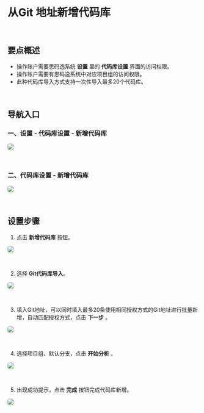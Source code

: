 # 从Git 地址新增代码库

<br>

## 要点概述
- 操作账户需要思码逸系统 **设置** 里的 **代码库设置** 界面的访问权限。
- 操作账户需要有思码逸系统中对应项目组的访问权限。
- 此种代码库导入方式支持一次性导入最多20个代码库。

<br>

## 导航入口

### 一、设置 - 代码库设置 - 新增代码库
<img style="border-radius: 0.3125em;
    box-shadow: 0 2px 4px 0 rgba(34,36,38,.12),0 2px 10px 0 rgba(34,36,38,.08);" src="https://release-note.oss-cn-hongkong.aliyuncs.com/img/New_Repository_1.png" />

<br>

### 二、代码库设置 - 新增代码库
<img style="border-radius: 0.3125em;
    box-shadow: 0 2px 4px 0 rgba(34,36,38,.12),0 2px 10px 0 rgba(34,36,38,.08);" src="https://release-note.oss-cn-hongkong.aliyuncs.com/img/New_Repository_2.png" />

<br>

## 设置步骤

1. 点击 **新增代码库** 按钮。

<img style="border-radius: 0.3125em;
    box-shadow: 0 2px 4px 0 rgba(34,36,38,.12),0 2px 10px 0 rgba(34,36,38,.08);" src="https://release-note.oss-cn-hongkong.aliyuncs.com/img/New_Repository_Button.png" />

<br>

2. 选择 **Git代码库导入**。

<img style="border-radius: 0.3125em;
    box-shadow: 0 2px 4px 0 rgba(34,36,38,.12),0 2px 10px 0 rgba(34,36,38,.08);" src="https://release-note.oss-cn-hongkong.aliyuncs.com/img/Git_New.png" />

<br>

3. 填入Git地址，可以同时填入最多20条使用相同授权方式的Git地址进行批量新增，自动匹配授权方式，点击 **下一步** 。

<img style="border-radius: 0.3125em;
    box-shadow: 0 2px 4px 0 rgba(34,36,38,.12),0 2px 10px 0 rgba(34,36,38,.08);" src="https://release-note.oss-cn-hongkong.aliyuncs.com/img/Git_New_1.png" />

<br>

4. 选择项目组、默认分支，点击 **开始分析** 。

<img style="border-radius: 0.3125em;
    box-shadow: 0 2px 4px 0 rgba(34,36,38,.12),0 2px 10px 0 rgba(34,36,38,.08);" src="https://release-note.oss-cn-hongkong.aliyuncs.com/img/Git_New_2.png" />

<br>


5. 出现成功提示，点击 **完成** 按钮完成代码库新增。

<img style="border-radius: 0.3125em;
    box-shadow: 0 2px 4px 0 rgba(34,36,38,.12),0 2px 10px 0 rgba(34,36,38,.08);" src="https://release-note.oss-cn-hongkong.aliyuncs.com/img/Git_New_3.png" />
